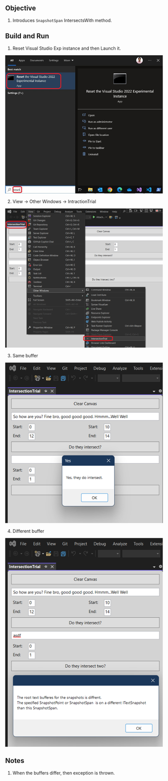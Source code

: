 ## Objective

1. Introduces `SnapshotSpan` IntersectsWith method.


## Build and Run
1. Reset Visual Studio Exp instance and then Launch it.

![Reset Visual Studio Exp](../200500-VSixBlankProjectAnalysis/images/57_50_ResetVsExpIntance.jpg)

2. View -> Other Windows -> IntractionTrial

![Extract Numbers](Images/50_50_IntractionTrial_ToolWindow.png)

3. Same buffer

![Same buffer](Images/51_50_IntractionSameBuffer.png)

4. Different buffer

![Different Buffer](Images/52_50_IntractionDifferentBuffer.png)

## Notes

1. When the buffers differ, then exception is thrown. 


